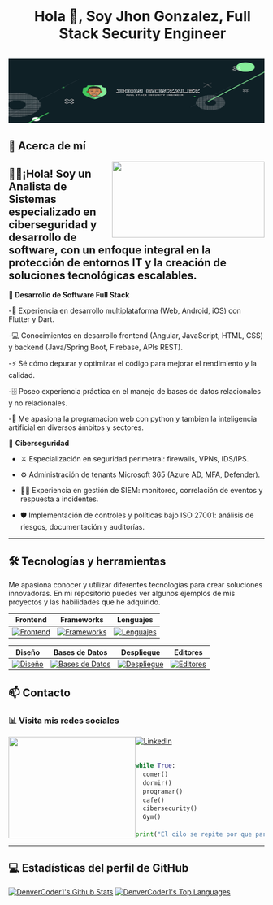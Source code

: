 <!--h1 without bottom border-->
<div id="user-content-toc">


  <ul align="center">
    <summary><h1 style="display: inline-block">Hola 👋, Soy Jhon Gonzalez, Full Stack Security Engineer </h1></summary>
  </ul>
</div>

![banner oficial](https://github.com/JjhonGgonzalez/JjhonGgonzalez/blob/main/banner.PNG)

## 🚀 Acerca de mí
<img align="right" width="300" height="150" src="https://i.pinimg.com/originals/35/58/0d/35580d64b9b883fd0e0678595fc2aefd.gif">

👨‍💻​​ ¡Hola! Soy un Analista de Sistemas especializado en ciberseguridad y desarrollo de software, con un enfoque integral en la protección de entornos IT y la creación de soluciones tecnológicas escalables.
---
**🔹 Desarrollo de Software Full Stack**

-📱 Experiencia en desarrollo multiplataforma (Web, Android, iOS) con Flutter y Dart.

-💻 Conocimientos en desarrollo frontend (Angular, JavaScript, HTML, CSS) y backend (Java/Spring Boot, Firebase, APIs REST).

-⚡ Sé cómo depurar y optimizar el código para mejorar el rendimiento y la calidad.

-🗄️ Poseo experiencia práctica en el manejo de bases de datos relacionales y no relacionales.

-🤖 Me apasiona la programacion web con python y tambien la inteligencia artificial en diversos ámbitos y sectores.

🔹 **Ciberseguridad**

- ⚔️​ Especialización en seguridad perimetral: firewalls, VPNs, IDS/IPS.

- ⚙️​ Administración de tenants Microsoft 365 (Azure AD, MFA, Defender).

- 🕵️‍♂️ Experiencia en gestión de SIEM: monitoreo, correlación de eventos y respuesta a incidentes.

- 🛡️​ Implementación de controles y políticas bajo ISO 27001: análisis de riesgos, documentación y auditorías.

---

## 🛠️ Tecnologías y herramientas
<p align="left">
Me apasiona conocer y utilizar diferentes tecnologías para crear soluciones innovadoras. En mi repositorio puedes ver algunos ejemplos de mis proyectos y las habilidades que he adquirido.
</p>

<div align="left">

| Frontend | Frameworks | Lenguajes | 
| ---------|------------|-----------|
| [![Frontend](https://skillicons.dev/icons?i=html,css,sass,js)](https://skillicons.dev) | [![Frameworks](https://skillicons.dev/icons?i=angular,flutter,django,spring,tailwind)](https://skillicons.dev) | [![Lenguajes](https://skillicons.dev/icons?i=java,py,cs,dart)](https://skillicons.dev) | [!

| Diseño | Bases de Datos | Despliegue | Editores |
| -------|-----------------|------------|----------|
| [![Diseño](https://skillicons.dev/icons?i=figma,xd)](https://skillicons.dev) | [![Bases de Datos](https://skillicons.dev/icons?i=mysql,mongodb,sqlite,postgres)](https://skillicons.dev) | [![Despliegue](https://skillicons.dev/icons?i=git,github,netlify,gitlab)](https://skillicons.dev) | [![Editores](https://skillicons.dev/icons?i=vscode,visualstudio,idea)](https://skillicons.dev) |


</div>


## 📫 Contacto   
<div align="left">
  
<h3>📊 Visita mis redes sociales</h3>
  
<img align="left" width="250" height="200" src="https://blog.ehcgroup.io/wp-content/uploads/2023/06/screenshot.14703.jpg?v=1688073857">

  
[![LinkedIn](https://img.shields.io/badge/LinkedIn-0A66C2?style=for-the-badge&logo=linkedin&logoColor=white)](https://www.linkedin.com/in/jjhon-ggonzalez/)


```python

while True:
  comer()
  dormir()
  programar()
  cafe()
  cibersecurity()
  Gym()

print("El cilo se repite por que para ser un buen Ingeniero, se debe tener buenoss habitos!")

```
---

## 💻 Estadísticas del perfil de GitHub

<a href="https://github.com/anuraghazra/github-readme-stats"><img alt="DenverCoder1's Github Stats" src="https://denvercoder1-github-readme-stats.vercel.app/api/?username=JjhonGgonzalez&show_icons=true&include_all_commits=true&count_private=true&theme=react&hide_border=true&bg_color=1F222E&title_color=43cb5e&icon_color=85ed99" height="192px"/></a>
  <a href="https://github.com/anuraghazra/github-readme-stats"><img alt="DenverCoder1's Top Languages" src="https://denvercoder1-github-readme-stats.vercel.app/api/top-langs/?username=JjhonGgonzalez&langs_count=8&layout=compact&theme=react&hide_border=true&bg_color=1F222E&title_color=43cb5e&icon_color=85ed99&hide=Jupyter%20Notebook,Roff" height="192px"/></a>
  <br/>
  </div>
